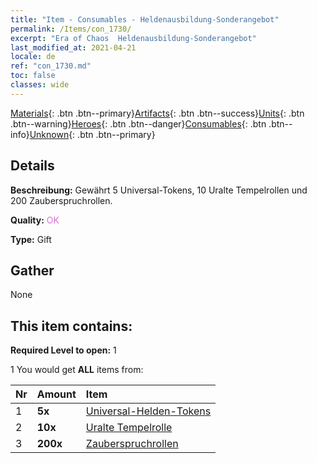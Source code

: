```yaml
---
title: "Item - Consumables - Heldenausbildung-​Sonderangebot"
permalink: /Items/con_1730/
excerpt: "Era of Chaos  Heldenausbildung-​Sonderangebot"
last_modified_at: 2021-04-21
locale: de
ref: "con_1730.md"
toc: false
classes: wide
---
```

 [Materials](/de/Items/){: .btn .btn--primary}[Artifacts](/de/Items/Artifacts/){: .btn .btn--success}[Units](/de/Items/Units/){: .btn .btn--warning}[Heroes](/de/Items/Heroes/){: .btn .btn--danger}[Consumables](/de/Items/Consumables/){: .btn .btn--info}[Unknown](/de/Items/Unknown/){: .btn .btn--primary}

## Details
 **Beschreibung:** Gewährt 5 Universal-Tokens, 10 Uralte Tempelrollen und 200 Zauberspruchrollen.

 **Quality:** <span style="color: #DA70D6">OK</span>

 **Type:** Gift

## Gather

  None

## This item contains:

 **Required Level to open:** 1

 1 You would get **ALL** items  from:

  | Nr | Amount |     Item    |
  |:---|:-------|:------------|
  | 1 |  **5x** | [Universal-Helden-Tokens](/de/Items/her_358/) |  | 
  | 2 |  **10x** | [Uralte Tempelrolle](/de/Items/con_697/) |  | 
  | 3 |  **200x** | [Zauberspruchrollen](/de/Items/con_694/) |  | 
